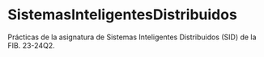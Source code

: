 # SistemasInteligentesDistribuidos
Prácticas de la asignatura de Sistemas Inteligentes Distribuidos (SID) de la FIB. 23-24Q2. 

